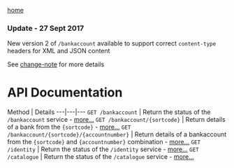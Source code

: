 [home](/home)

### Update - 27 Sept 2017
New version 2 of `/bankaccount` available to support correct `content-type` headers for XML and JSON content

See [change-note](/docs/api/v2) for more details

# API Documentation

Method | Details
---|---|---
`GET /bankaccount` | Return the status of the `/bankaccount` service - [more...](/docs/api/v2/bankaccount/sortcode) 
`GET /bankaccount/{sortcode}` | Return details of a bank from the `{sortcode}` - [more...](/docs/api/v2/bankaccount/sortcode) 
`GET /bankaccount/{sortcode}/{accountnumber}` | Return details of a bankaccount from the `{sortcode}` and `{accountnumber}` combination - [more...](/docs/api/v2/bankaccount/sortcode/accountnumber) 
`GET /identity` | Return the status of the `/identity` service - [more...](/docs/api/v2/identity) 
`GET /catalogue` | Return the status of the `/catalogue` service - [more...](/docs/api/v2/catalogue) 
